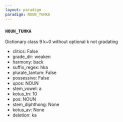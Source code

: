 ```yaml
---
layout: paradigm
paradigm: NOUN_TUHKA
---
```

### ` NOUN_TUHKA `

Dictionary class 9 k~0 without optional k not gradating
* clitics: False
* grade_dir: weaken
* harmony: back
* suffix_regex: hka
* plurale_tantum: False
* possessive: False
* upos: NOUN
* stem_vowel: a
* kotus_tn: 10
* pos: NOUN
* stem_diphthong: None
* kotus_av: None
* deletion: ka
